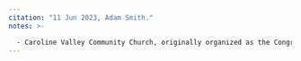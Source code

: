 ```yaml
---
citation: "11 Jun 2023, Adam Smith."
notes: >-

  - Caroline Valley Community Church, originally organized as the Congregational Church of Mott's Corners.
---
```



